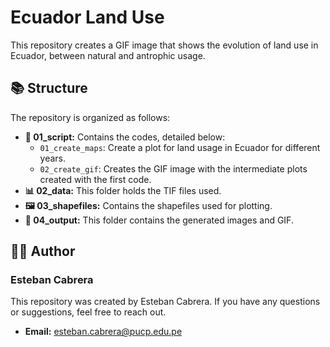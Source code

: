 # Ecuador Land Use
This repository creates a GIF image that shows the evolution of land use in Ecuador, between natural and antrophic usage. 

## 📚 Structure
The repository is organized as follows:
- **📅 01_script:** Contains the codes, detailed below:
  - `01_create_maps`: Create a plot for land usage in Ecuador for different years.
  - `02_create_gif`: Creates the GIF image with the intermediate plots created with the first code.
- **📊 02_data:** This folder holds the TIF files used.
- **🖼️ 03_shapefiles:** Contains the shapefiles used for plotting.
- **📝 04_output:** This folder contains the generated images and GIF.

## 👨‍🏫 Author
### Esteban Cabrera
This repository was created by Esteban Cabrera. If you have any questions or suggestions, feel free to reach out.
- **Email:** [esteban.cabrera@pucp.edu.pe](mailto:esteban.cabrera@pucp.edu.pe)
